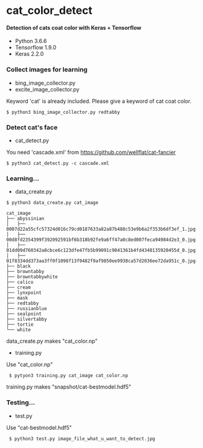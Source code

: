 # cat_color_detect
#### Detection of cats coat color with Keras + Tensorflow
- Python 3.6.6
- Tensorflow 1.9.0
- Keras 2.2.0

### Collect images for learning

- bing_image_collector.py
- excite_image_collector.py

Keyword 'cat' is already included. Please give a keyword of cat coat color.

`$ python3 bing_image_collector.py redtabby`

### Detect cat's face

- cat_detect.py

You need 'cascade.xml' from https://github.com/wellflat/cat-fancier

`$ python3 cat_detect.py -c cascade.xml`

### Learning...

- data_create.py

`$ python3 data_create.py cat_image`

```
cat_image
├── abyssinian
│   ├── 0007d22a55cfc57324d016c79cd0187633a82a87b488c53e9b6a2f353b6df3ef_1.jpg
│   ├── 00d8fd2354399f392092591bf6b318b92fe9a6ff47a0c8ed007feca94984d2e3_0.jpg
│   ├── 01dd09d760342a8cbce6c123dfe47fb5b99091c9041361b4fd4348135920455d_0.jpg
│   ├── 01f8334dd373aa3ff0f1098f13f9482f9af9850ee9938ca57d2036ee72da951c_0.jpg...
├── black
├── browntabby
├── browntabbywhite
├── calico
├── cream
├── lynxpoint
├── mask
├── redtabby
├── russianblue
├── sealpoint
├── silvertabby
├── tortie
└── white
```

data_create.py makes "cat_color.np"

- training.py

Use "cat_color.np"

` $ pytyon3 training.py cat_image cat_color.np`

training.py makes "snapshot/cat-bestmodel.hdf5"

### Testing...

- test.py

Use "cat-bestmodel.hdf5"

` $ python3 test.py image_file_what_u_want_to_detect.jpg`
